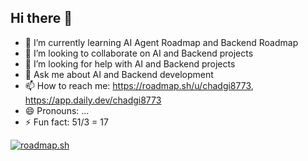 ## Hi there 👋

- 🌱 I’m currently learning AI Agent Roadmap and Backend Roadmap
- 👯 I’m looking to collaborate on AI and Backend projects
- 🤔 I’m looking for help with AI and Backend projects
- 💬 Ask me about AI and Backend development
- 📫 How to reach me: https://roadmap.sh/u/chadgi8773, https://app.daily.dev/chadgi8773
- 😄 Pronouns: ...
- ⚡ Fun fact: 51/3 = 17


[![roadmap.sh](https://roadmap.sh/card/tall/681a332e3da6ef58483436c6?variant=dark)](https://roadmap.sh)
